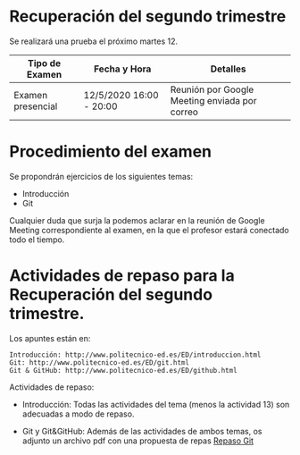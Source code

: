 # Recuperación del segundo trimestre

Se realizará una prueba el próximo martes 12.

| Tipo de Examen | Fecha y Hora | Detalles |
|------|----------------|--------------|
| Examen presencial | 12/5/2020 16:00 - 20:00 | Reunión por Google Meeting enviada por correo |

# Procedimiento del examen

Se  propondrán ejercicios de los siguientes temas:

- Introducción
- Git

Cualquier duda que surja la podemos aclarar en la reunión de Google Meeting correspondiente al examen, en la que el profesor estará conectado todo el tiempo.

# Actividades de repaso para la Recuperación del segundo trimestre.

Los apuntes están en:

    Introducción: http://www.politecnico-ed.es/ED/introduccion.html
    Git: http://www.politecnico-ed.es/ED/git.html
    Git & GitHub: http://www.politecnico-ed.es/ED/github.html

Actividades de repaso:

- Introducción: Todas las actividades del tema (menos la actividad 13) son adecuadas a modo de repaso.

- Git y Git&GitHub: Además de las actividades de ambos temas, os adjunto un archivo pdf con una propuesta de repas [Repaso Git](Recuperaciones-finales/actividades_repaso_Git-1.pdf)